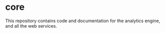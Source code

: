 # core
This repository contains code and documentation for the analytics engine, and all the web services.
